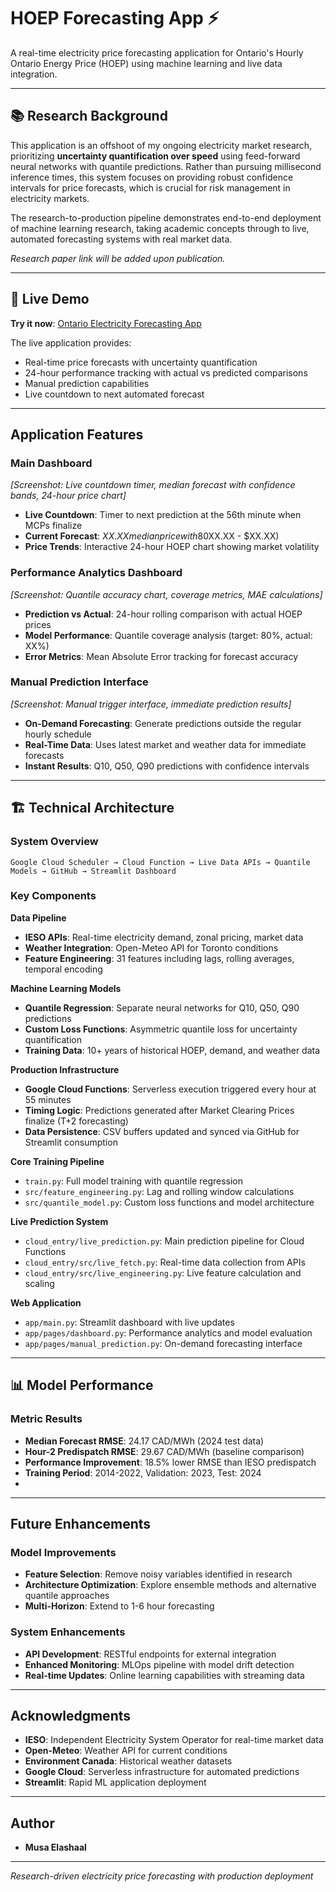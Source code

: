 # HOEP Forecasting App ⚡

A real-time electricity price forecasting application for Ontario's Hourly Ontario Energy Price (HOEP) using machine learning and live data integration.

---

## 📚 Research Background

This application is an offshoot of my ongoing electricity market research, prioritizing **uncertainty quantification over speed** using feed-forward neural networks with quantile predictions. Rather than pursuing millisecond inference times, this system focuses on providing robust confidence intervals for price forecasts, which is crucial for risk management in electricity markets.

The research-to-production pipeline demonstrates end-to-end deployment of machine learning research, taking academic concepts through to live, automated forecasting systems with real market data.

*Research paper link will be added upon publication.*

---

## 🚀 Live Demo

**Try it now**: [Ontario Electricity Forecasting App](https://ontarioelectricityforecasting.streamlit.app/)

The live application provides:
- Real-time price forecasts with uncertainty quantification
- 24-hour performance tracking with actual vs predicted comparisons  
- Manual prediction capabilities
- Live countdown to next automated forecast

---

##  Application Features

### Main Dashboard
*[Screenshot: Live countdown timer, median forecast with confidence bands, 24-hour price chart]*

- **Live Countdown**: Timer to next prediction at the 56th minute when MCPs finalize
- **Current Forecast**: $XX.XX median price with 80% confidence band ($XX.XX - $XX.XX)
- **Price Trends**: Interactive 24-hour HOEP chart showing market volatility

### Performance Analytics Dashboard
*[Screenshot: Quantile accuracy chart, coverage metrics, MAE calculations]*

- **Prediction vs Actual**: 24-hour rolling comparison with actual HOEP prices
- **Model Performance**: Quantile coverage analysis (target: 80%, actual: XX%)
- **Error Metrics**: Mean Absolute Error tracking for forecast accuracy

### Manual Prediction Interface  
*[Screenshot: Manual trigger interface, immediate prediction results]*

- **On-Demand Forecasting**: Generate predictions outside the regular hourly schedule
- **Real-Time Data**: Uses latest market and weather data for immediate forecasts
- **Instant Results**: Q10, Q50, Q90 predictions with confidence intervals

---

## 🏗️ Technical Architecture

### System Overview
```
Google Cloud Scheduler → Cloud Function → Live Data APIs → Quantile Models → GitHub → Streamlit Dashboard
```

### Key Components

**Data Pipeline**
- **IESO APIs**: Real-time electricity demand, zonal pricing, market data
- **Weather Integration**: Open-Meteo API for Toronto conditions
- **Feature Engineering**: 31 features including lags, rolling averages, temporal encoding

**Machine Learning Models**
- **Quantile Regression**: Separate neural networks for Q10, Q50, Q90 predictions
- **Custom Loss Functions**: Asymmetric quantile loss for uncertainty quantification
- **Training Data**: 10+ years of historical HOEP, demand, and weather data

**Production Infrastructure**
- **Google Cloud Functions**: Serverless execution triggered every hour at 55 minutes
- **Timing Logic**: Predictions generated after Market Clearing Prices finalize (T+2 forecasting)
- **Data Persistence**: CSV buffers updated and synced via GitHub for Streamlit consumption


**Core Training Pipeline**
- `train.py`: Full model training with quantile regression
- `src/feature_engineering.py`: Lag and rolling window calculations
- `src/quantile_model.py`: Custom loss functions and model architecture

**Live Prediction System**
- `cloud_entry/live_prediction.py`: Main prediction pipeline for Cloud Functions
- `cloud_entry/src/live_fetch.py`: Real-time data collection from APIs
- `cloud_entry/src/live_engineering.py`: Live feature calculation and scaling

**Web Application**
- `app/main.py`: Streamlit dashboard with live updates
- `app/pages/dashboard.py`: Performance analytics and model evaluation
- `app/pages/manual_prediction.py`: On-demand forecasting interface

</details>

---

## 📊 Model Performance

### Metric Results
- **Median Forecast RMSE**: 24.17 CAD/MWh (2024 test data)
- **Hour-2 Predispatch RMSE**: 29.67 CAD/MWh (baseline comparison)
- **Performance Improvement**: 18.5% lower RMSE than IESO predispatch
- **Training Period**: 2014-2022, Validation: 2023, Test: 2024
- 

---

##  Future Enhancements

### Model Improvements
- **Feature Selection**: Remove noisy variables identified in research
- **Architecture Optimization**: Explore ensemble methods and alternative quantile approaches
- **Multi-Horizon**: Extend to 1-6 hour forecasting

### System Enhancements  
- **API Development**: RESTful endpoints for external integration
- **Enhanced Monitoring**: MLOps pipeline with model drift detection
- **Real-time Updates**: Online learning capabilities with streaming data

---

## Acknowledgments

- **IESO**: Independent Electricity System Operator for real-time market data
- **Open-Meteo**: Weather API for current conditions  
- **Environment Canada**: Historical weather datasets
- **Google Cloud**: Serverless infrastructure for automated predictions
- **Streamlit**: Rapid ML application deployment

---

## Author
- **Musa Elashaal**
---

*Research-driven electricity price forecasting with production deployment*
